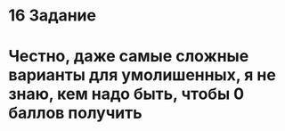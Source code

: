 # 16 Задание

# Честно, даже самые сложные варианты для умолишенных, я не знаю, кем надо быть, чтобы 0 баллов получить